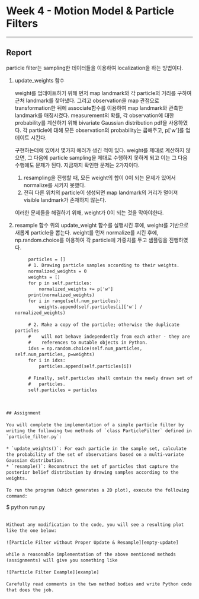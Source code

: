 # Week 4 - Motion Model & Particle Filters

---

[//]: # (Image References)
[empty-update]: ./empty-update.gif
[example]: ./example.gif

## Report
particle filter는 sampling한 데이터들을 이용하여 localization을 하는 방법이다.

1. update_weights 함수

    weight를 업데이트하기 위해 먼저 map landmark와 각 particle의 거리를 구하여 근처 landmark를 찾아냈다.
    그리고 observation을 map 관점으로 transformation한 뒤에 associate함수를 이용하여 map landmark와 관측한 landmark를 매칭시켰다.
    measurement의 확률, 각 observation에 대한 probability를 계산하기 위해 bivariate Gaussian distribution pdf을 사용하였다.
    각 particle에 대해 모든 observation의 probability는 곱해주고, p['w']를 업데이트 시킨다.
    
    구현하는데에 있어서 몇가지 에러가 생긴 적이 있다. weight를 제대로 계산하지 않으면, 
    그 다음에 particle sampling을 제대로 수행하지 못하게 되고 이는 그 다음 수행에도 문제가 된다.
    지금까지 확인한 문제는 2가지이다.
    1. resampling을 진행할 때, 모든 weight의 합이 0이 되는 문제가 있어서 normalize를 시키지 못했다.
    2. 전혀 다른 위치의 particle이 생성되면 map landmark의 거리가 멀어져 visible landmark가 존재하지 않는다. 
    
    이러한 문제들을 해결하기 위해, weight가 0이 되는 것을 막아야한다. 


2. resample 함수
    위의 update_weight 함수를 실행시킨 후에, weight를 기반으로 새롭게 particle을 뽑는다. 
    weight를 먼저 normalize를 시킨 후에, np.random.choice를 이용하여 각 particle에 가중치를 두고 샘플링을 진행하였다.
   ```angular2html
        particles = []
        # 1. Drawing particle samples according to their weights.
        normalized_weights = 0
        weights = []
        for p in self.particles:
            normalized_weights += p['w']
        print(normalized_weights)
        for i in range(self.num_particles):
            weights.append(self.particles[i]['w'] / normalized_weights)

        # 2. Make a copy of the particle; otherwise the duplicate particles
        #    will not behave independently from each other - they are
        #    references to mutable objects in Python.
        idxs = np.random.choice(self.num_particles, self.num_particles, p=weights)
        for i in idxs:
            particles.append(self.particles[i])

        # Finally, self.particles shall contain the newly drawn set of
        #   particles.
        self.particles = particles
```


## Assignment

You will complete the implementation of a simple particle filter by writing the following two methods of `class ParticleFilter` defined in `particle_filter.py`:

* `update_weights()`: For each particle in the sample set, calculate the probability of the set of observations based on a multi-variate Gaussian distribution.
* `resample()`: Reconstruct the set of particles that capture the posterior belief distribution by drawing samples according to the weights.

To run the program (which generates a 2D plot), execute the following command:

```
$ python run.py
```

Without any modification to the code, you will see a resulting plot like the one below:

![Particle Filter without Proper Update & Resample][empty-update]

while a reasonable implementation of the above mentioned methods (assignments) will give you something like

![Particle Filter Example][example]

Carefully read comments in the two method bodies and write Python code that does the job.
